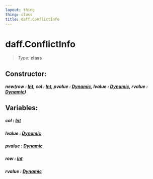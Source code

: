 ```yaml
---
layout: thing
thing: class
title: daff.ConflictInfo
---
```

# daff.ConflictInfo



> *Type:* **class**



## Constructor:

##### **new**(row : <a href="../Int.html" class="type">Int</a>, col : <a href="../Int.html" class="type">Int</a>, pvalue : <a href="../Dynamic.html" class="type">Dynamic</a>, lvalue : <a href="../Dynamic.html" class="type">Dynamic</a>, rvalue : <a href="../Dynamic.html" class="type">Dynamic</a>)



## Variables:

#####  **col**  : <a href="../Int.html" class="type">Int</a>



#####  **lvalue**  : <a href="../Dynamic.html" class="type">Dynamic</a>



#####  **pvalue**  : <a href="../Dynamic.html" class="type">Dynamic</a>



#####  **row**  : <a href="../Int.html" class="type">Int</a>



#####  **rvalue**  : <a href="../Dynamic.html" class="type">Dynamic</a>





